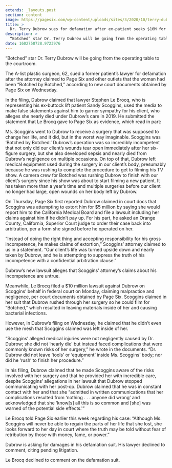 ```yaml
--- 
extends: _layouts.post 
section: content 
image: https://pagesix.com/wp-content/uploads/sites/3/2020/10/terry-dubrow-1.jpg?quality=90&strip=all&w=1200 
title: > 
  Dr. Terry Dubrow sues for defamation after ex-patient seeks $10M for alleged malpractice 
description: > 
  “Botched” star Dr. Terry Dubrow will be going from the operating table to the courtroom.Meanwhile, Le Brocq filed a $10 million lawsuit against Dubrow on Scoggins’ behalf in federal court on Monday, claiming malpractice and negligence, per court documents obtained by Page Six.Scoggins claimed in her suit that Dubrow rushed through her surgery so he could film for “Botched,” which resulted in leaving materials inside of her and causing bacterial infections.However, in Dubrow’s filing on Wednesday, he claimed that he didn’t even use the mesh that Scoggins claimed was left inside of her.Dubrow claimed that he was in constant contact with her and that she “admitted in written communications that her complications resulted from ‘nothing . 
date: 1602758728.9723976 
--- 
```

“Botched” star Dr. Terry Dubrow will be going from the operating table to the courtroom.

The A-list plastic surgeon, 62, sued a former patient’s lawyer for defamation after the attorney claimed to Page Six and other outlets that the woman had been “Botched by Botched,” according to new court documents obtained by Page Six on Wednesday.

In the filing, Dubrow claimed that lawyer Stephen Le Brocq, who is representing his ex-buttock lift patient Sandy Scoggins, used the media to make false statements against him to garner sympathy for his client, who alleges she nearly died under Dubrow’s care in 2019. He submitted the statement that Le Brocq gave to Page Six as evidence, which read in part:

Ms. Scoggins went to Dubrow to receive a surgery that was supposed to change her life, and it did, but in the worst way imaginable. Scoggins was ‘Botched by Botched.’ Dubrow’s operation was so incredibly incompetent that not only did our client’s wounds tear open immediately after her six-figure surgery, but she also developed sepsis and nearly died from Dubrow’s negligence on multiple occasions. On top of that, Dubrow left medical equipment used during the surgery in our client’s body, presumably because he was rushing to complete the procedure to get to filming his TV show. A camera crew for Botched was rushing Dubrow to finish with our client’s surgery since his show was about to start filming a new patient. It has taken more than a year’s time and multiple surgeries before our client no longer had large, open wounds on her body left by Dubrow.

On Thursday, Page Six first reported Dubrow claimed in court docs that Scoggins was attempting to extort him for $5 million by saying she would report him to the California Medical Board and file a lawsuit including her claims against him if he didn’t pay up. For his part, he asked an Orange County, California, Superior Court judge to order their case back into arbitration, per a form she signed before he operated on her.

“Instead of doing the right thing and accepting responsibility for his gross incompetence, he makes claims of extortion,” Scoggins’ attorney claimed to us in a statement. “Our client’s life was turned upside down and nearly taken by Dubrow, and he is attempting to suppress the truth of his incompetence with a confidential arbitration clause.”

Dubrow’s new lawsuit alleges that Scoggins’ attorney’s claims about his incompetence are untrue.

Meanwhile, Le Brocq filed a $10 million lawsuit against Dubrow on Scoggins’ behalf in federal court on Monday, claiming malpractice and negligence, per court documents obtained by Page Six. Scoggins claimed in her suit that Dubrow rushed through her surgery so he could film for “Botched,” which resulted in leaving materials inside of her and causing bacterial infections.

However, in Dubrow’s filing on Wednesday, he claimed that he didn’t even use the mesh that Scoggins claimed was left inside of her.

“Scoggins’ alleged medical injuries were not negligently caused by Dr. Dubrow; she did not ‘nearly die’ but instead faced complications that were commonly known risks of her surgery,” he wrote in the documents. “Dr. Dubrow did not leave ‘tools’ or ‘equipment’ inside Ms. Scoggins’ body; nor did he ‘rush’ to finish her procedure.”

In his filing, Dubrow claimed that he made Scoggins aware of the risks involved with her surgery and that he provided her with incredible care, despite Scoggins’ allegations in her lawsuit that Dubrow stopped communicating with her post-op. Dubrow claimed that he was in constant contact with her and that she “admitted in written communications that her complications resulted from ‘nothing . . . anyone did wrong’ and acknowledged that she ‘know[s] all this is so common and [she] was warned of the potential side effects.'”

Le Brocq told Page Six earlier this week regarding his case: “Although Ms. Scoggins will never be able to regain the parts of her life that she lost, she looks forward to her day in court where the truth may be told without fear of retribution by those with money, fame, or power.”

Dubrow is asking for damages in his defamation suit. His lawyer declined to comment, citing pending litigation.

Le Brocq declined to comment on the defamation suit.
